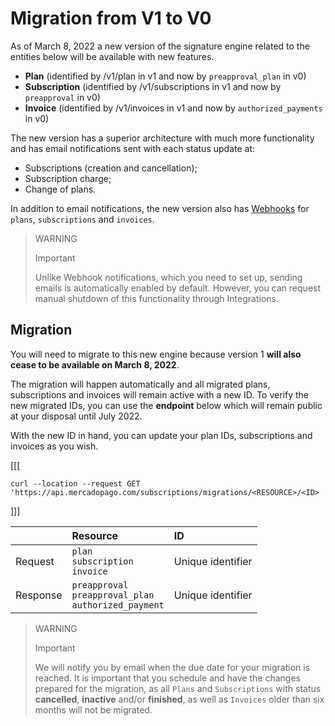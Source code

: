 # Migration from V1 to V0

As of March 8, 2022 a new version of the signature engine related to the entities below will be available with new features.

* **Plan** (identified by /v1/plan in v1 and now by `preapproval_plan` in v0)
* **Subscription** (identified by /v1/subscriptions in v1 and now by `preapproval` in v0)
* **Invoice** (identified by /v1/invoices in v1 and now by `authorized_payments` in v0)

The new version has a superior architecture with much more functionality and has email notifications sent with each status update at:

* Subscriptions (creation and cancellation);
* Subscription charge;
* Change of plans.

In addition to email notifications, the new version also has [Webhooks](https://www.mercadopago[FAKER][URL][DOMAIN]/developers/en/guides/notifications/webhooks) for `plans`, `subscriptions` and `invoices`.

> WARNING
>
> Important
>
> Unlike Webhook notifications, which you need to set up, sending emails is automatically enabled by default. However, you can request manual shutdown of this functionality through Integrations.

## Migration

You will need to migrate to this new engine because version 1 **will also cease to be available on March 8, 2022**.

The migration will happen automatically and all migrated plans, subscriptions and invoices will remain active with a new ID. To verify the new migrated IDs, you can use the **endpoint** below which will remain public at your disposal until July 2022.

With the new ID in hand, you can update your plan IDs, subscriptions and invoices as you wish.

[[[
```curl
curl --location --request GET 'https://api.mercadopago.com/subscriptions/migrations/<RESOURCE>/<ID>
```
]]]

| | Resource | ID |
| :--- | :--- | :--- |
| Request | `plan` </br> `subscription` </br> `invoice` | Unique identifier |
| Response | `preapproval` </br> `preapproval_plan` </br> `authorized_payment`| Unique identifier |

> WARNING
>
> Important
>
> We will notify you by email when the due date for your migration is reached. It is important that you schedule and have the changes prepared for the migration, as all `Plans` and `Subscriptions` with status **cancelled**, **inactive** and/or **finished**, as well as `Invoices` older than six months will not be migrated.